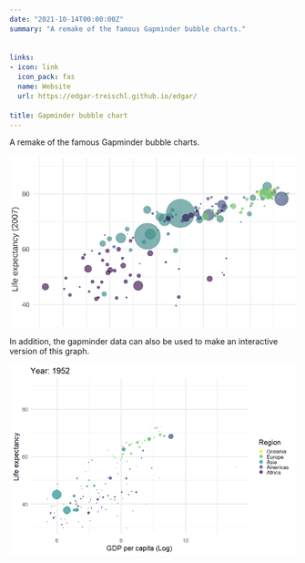 ```yaml
---
date: "2021-10-14T00:00:00Z"
summary: "A remake of the famous Gapminder bubble charts."


links:
- icon: link
  icon_pack: fas
  name: Website
  url: https://edgar-treischl.github.io/edgar/

title: Gapminder bubble chart
---
```


A remake of the famous Gapminder bubble charts.

![Gapminder](featured.png)

In addition, the gapminder data can also be used to make an interactive version of this graph.

![Gapminder](gapminder.gif)





